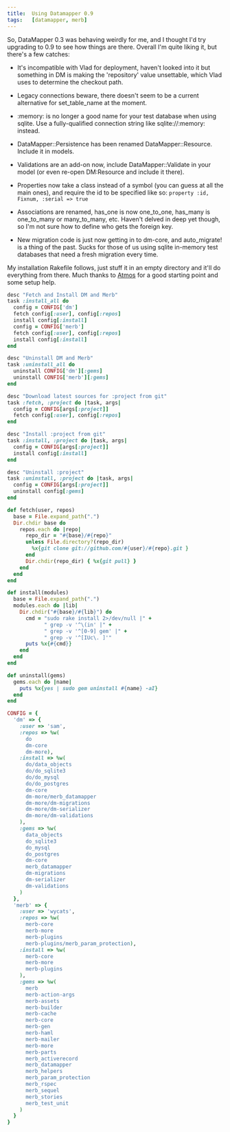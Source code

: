 ```yaml
---
title:  Using Datamapper 0.9
tags:   [datamapper, merb]
---
```


So, DataMapper 0.3 was behaving weirdly for me, and I thought I'd try upgrading to 0.9 to see how things are there.  Overall I'm quite liking it, but there's a few catches:

* It's incompatible with Vlad for deployment, haven't looked into it but something in DM is making the 'repository' value unsettable, which Vlad uses to determine the checkout path.

* Legacy connections beware, there doesn't seem to be a current alternative for set_table_name at the moment.

* :memory: is no longer a good name for your test database when using sqlite.  Use a fully-qualified connection string like sqlite://:memory: instead.

* DataMapper::Persistence has been renamed DataMapper::Resource.  Include it in models.

* Validations are an add-on now, include DataMapper::Validate in your model (or even re-open DM:Resource and include it there).

* Properties now take a class instead of a symbol (you can guess at all the main ones), and require the id to be specified like so: `property :id,   Fixnum, :serial => true`

* Associations are renamed, has_one is now one_to_one, has_many is one_to_many or many_to_many, etc.  Haven't delved in deep yet though, so I'm not sure how to define who gets the foreign key.

* New migration code is just now getting in to dm-core, and auto_migrate! is a thing of the past.  Sucks for those of us using sqlite in-memory test databases that need a fresh migration every time.

My installation Rakefile follows, just stuff it in an empty directory and it'll do everything from there. Much thanks to [Atmos](http://atmos.org/) for a good starting point and some setup help.

~~~ruby
desc "Fetch and Install DM and Merb"
task :install_all do 
  config = CONFIG['dm']
  fetch config[:user], config[:repos]
  install config[:install]
  config = CONFIG['merb']
  fetch config[:user], config[:repos]
  install config[:install]
end

desc "Uninstall DM and Merb"
task :uninstall_all do
  uninstall CONFIG['dm'][:gems]  
  uninstall CONFIG['merb'][:gems]  
end

desc "Download latest sources for :project from git"
task :fetch, :project do |task, args|
  config = CONFIG[args[:project]]
  fetch config[:user], config[:repos]
end

desc "Install :project from git"
task :install, :project do |task, args|
  config = CONFIG[args[:project]]
  install config[:install]
end

desc "Uninstall :project"
task :uninstall, :project do |task, args|
  config = CONFIG[args[:project]]
  uninstall config[:gems]
end

def fetch(user, repos)
  base = File.expand_path(".")
  Dir.chdir base do
    repos.each do |repo|
      repo_dir = "#{base}/#{repo}"
      unless File.directory?(repo_dir)
        %x{git clone git://github.com/#{user}/#{repo}.git }
      end
      Dir.chdir(repo_dir) { %x{git pull} }
    end
  end
end

def install(modules)
  base = File.expand_path(".")
  modules.each do |lib|
    Dir.chdir("#{base}/#{lib}") do
      cmd = "sudo rake install 2>/dev/null |" +
            " grep -v '^\(in' |" +
            " grep -v '^[0-9] gem' |" +
            " grep -v '^[IUc\. ]'"
      puts %x{#{cmd}}
    end
  end
end

def uninstall(gems)
  gems.each do |name|
    puts %x{yes | sudo gem uninstall #{name} -aI}
  end
end

CONFIG = {
  'dm' => {
    :user => 'sam',
    :repos => %w(
      do
      dm-core
      dm-more),
    :install => %w(
      do/data_objects
      do/do_sqlite3
      do/do_mysql
      do/do_postgres
      dm-core
      dm-more/merb_datamapper
      dm-more/dm-migrations
      dm-more/dm-serializer
      dm-more/dm-validations
    ),
    :gems => %w(
      data_objects
      do_sqlite3
      do_mysql
      do_postgres
      dm-core
      merb_datamapper
      dm-migrations
      dm-serializer
      dm-validations
    )
  },
  'merb' => {
    :user => 'wycats',
    :repos => %w(
      merb-core
      merb-more
      merb-plugins
      merb-plugins/merb_param_protection),
    :install => %w(
      merb-core
      merb-more
      merb-plugins
    ),
    :gems => %w(
      merb
      merb-action-args
      merb-assets
      merb-builder
      merb-cache
      merb-core
      merb-gen
      merb-haml
      merb-mailer
      merb-more
      merb-parts
      merb_activerecord
      merb_datamapper
      merb_helpers
      merb_param_protection
      merb_rspec
      merb_sequel
      merb_stories
      merb_test_unit
    )
  }
}
~~~
